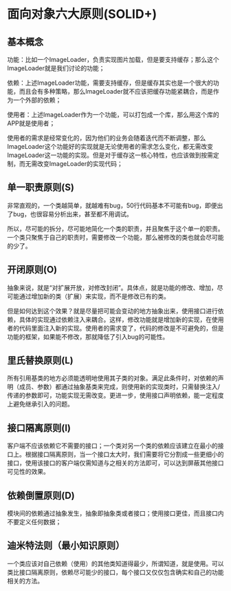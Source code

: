 # 面向对象六大原则(SOLID+)

## 基本概念
功能：比如一个ImageLoader，负责实现图片加载，但是要支持缓存；那么这个ImageLoader就是我们讨论的功能；

依赖：上述ImageLoader功能，需要支持缓存，但是缓存其实也是一个很大的功能，而且会有多种策略，那么ImageLoader就不应该把缓存功能紧耦合，而是作为一个外部的依赖；

使用者：上述ImageLoader作为一个功能，可以打包成一个库，那么用这个库的APP就是使用者；

使用者的需求是经常变化的，因为他们的业务会随着迭代而不断调整，那么ImageLoader这个功能好的实现就是无论使用者的需求怎么变化，都无需改变ImageLoader这一功能的实现。但是对于缓存这一核心特性，也应该做到按需定制，而无需改变ImageLoader的实现代码；

## 单一职责原则(S)
非常直观的，一个类越简单，就越难有bug，50行代码基本不可能有bug，即便出了bug，也很容易分析出来，甚至都不用调试。

所以，尽可能的拆分，尽可能地简化一个类的职责，并且聚焦于这个单一的职责。一个类只聚焦于自己的职责时，需要修改一个功能，那么被修改的类也就会尽可能的少了。

## 开闭原则(O)
抽象来说，就是“对扩展开放，对修改封闭”。具体点，就是功能的修改、增加，尽可能通过增加新的类（扩展）来实现，而不是修改已有的类。

但是如何达到这个效果？就是尽量把可能会变动的地方抽象出来，使用接口进行依赖，具体的实现通过依赖注入来耦合。这样，修改功能就是增加新的实现，在使用者的代码里面注入新的实现。使用者的需求变了，代码的修改是不可避免的，但是功能的框架，如果能不修改，那就降低了引入bug的可能性。

## 里氏替换原则(L)
所有引用基类的地方必须能透明地使用其子类的对象。满足此条件时，对依赖的声明（成员、参数）都通过抽象基类来完成，则使用新的实现类时，只需替换注入/传递的参数即可，功能实现无需改变。更进一步，使用接口声明依赖，能一定程度上避免继承引入的问题。

## 接口隔离原则(I)
客户端不应该依赖它不需要的接口；一个类对另一个类的依赖应该建立在最小的接口上。根据接口隔离原则，当一个接口太大时，我们需要将它分割成一些更细小的接口，使用该接口的客户端仅需知道与之相关的方法即可，可以达到屏蔽其他接口可见性的效果。

## 依赖倒置原则(D)
模块间的依赖通过抽象发生，抽象即抽象类或者接口；使用接口更佳，而且接口内不要定义任何数据；

## 迪米特法则（最小知识原则）
一个类应该对自己依赖（使用）的其他类知道得最少，所谓知道，就是使用。可以类比接口隔离原则，依赖尽可能少的接口，每个接口又仅仅包含确实和自己的功能相关的方法。

